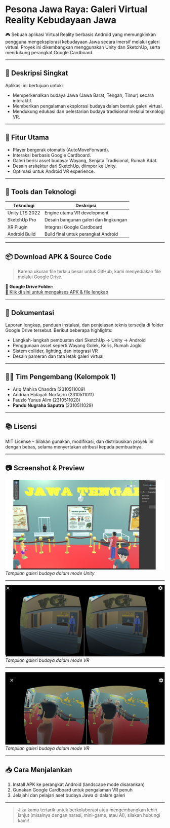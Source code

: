 # Pesona Jawa Raya: Galeri Virtual Reality Kebudayaan Jawa

🎮 Sebuah aplikasi Virtual Reality berbasis Android yang memungkinkan pengguna mengeksplorasi kebudayaan Jawa secara imersif melalui galeri virtual. Proyek ini dikembangkan menggunakan Unity dan SketchUp, serta mendukung perangkat Google Cardboard.

---

## 📌 Deskripsi Singkat

Aplikasi ini bertujuan untuk:
- Memperkenalkan budaya Jawa (Jawa Barat, Tengah, Timur) secara interaktif.
- Memberikan pengalaman eksplorasi budaya dalam bentuk galeri virtual.
- Mendukung edukasi dan pelestarian budaya tradisional melalui teknologi VR.

---

## 🧠 Fitur Utama

- Player bergerak otomatis (AutoMoveForward).
- Interaksi berbasis Google Cardboard.
- Galeri berisi asset budaya: Wayang, Senjata Tradisional, Rumah Adat.
- Desain arsitektur dari SketchUp, diimpor ke Unity.
- Optimasi untuk Android VR experience.

---

## 🔧 Tools dan Teknologi

| Teknologi       | Deskripsi                                      |
|----------------|------------------------------------------------|
| Unity LTS 2022 | Engine utama VR development                    |
| SketchUp Pro   | Desain bangunan galeri dan lingkungan          |
| XR Plugin      | Integrasi Google Cardboard                     |
| Android Build  | Build final untuk perangkat Android             |

---

## 📦 Download APK & Source Code

> Karena ukuran file terlalu besar untuk GitHub, kami menyediakan file melalui Google Drive.

📂 **Google Drive Folder:**  
[🔗 Klik di sini untuk mengakses APK & file lengkap](https://drive.google.com/drive/folders/1WXh_Ky7YS_A30zhA_n1xWoYvH2jRWKRs)

---

## 🧪 Dokumentasi

Laporan lengkap, panduan instalasi, dan penjelasan teknis tersedia di folder Google Drive tersebut. Berikut beberapa highlights:
- Langkah-langkah pembuatan dari SketchUp → Unity → Android
- Penggunaan asset seperti Wayang Golek, Keris, Rumah Joglo
- Sistem collider, lighting, dan integrasi VR
- Desain pameran dan tata letak galeri virtual

---

## 👨‍💻 Tim Pengembang (Kelompok 1)

- Ariq Mahira Chandra (2310511009)  
- Andrian Hidayah Nurfajrin (2310511011)  
- Fauzio Yunus Alim (2310511020)  
- **Pandu Nugraha Saputra** (2310511029)

---

## 📚 Lisensi

MIT License – Silakan gunakan, modifikasi, dan distribusikan proyek ini dengan bebas, selama menyertakan atribusi kepada pembuatnya.

---

## 📷 Screenshot & Preview

![preview](PREVIEW/Pesona.png)  
_Tampilan galeri budaya dalam mode Unity_

---
![preview](PREVIEW/UI_VR.png)  
_Tampilan galeri budaya dalam mode VR_

---
![preview](PREVIEW/UI_VR2.png)  
_Tampilan galeri budaya dalam mode VR_

---

## 📥 Cara Menjalankan

1. Install APK ke perangkat Android (landscape mode disarankan)
2. Gunakan Google Cardboard untuk pengalaman VR penuh
3. Jelajahi dan pelajari aset budaya Jawa di dalam galeri

---

> Jika kamu tertarik untuk berkolaborasi atau mengembangkan lebih lanjut (misalnya dengan narasi, mini-game, atau AI), silakan hubungi kami!

